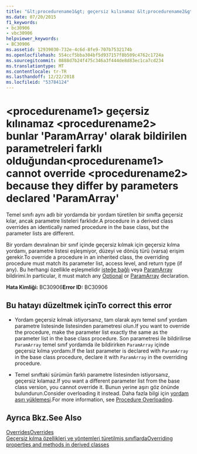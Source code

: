 ```yaml
---
title: "&lt;procedurename1&gt; geçersiz kılınamaz &lt;procedurename2&gt; bunlar 'ParamArray' olarak bildirilen parametreleri farklı olduğundan"
ms.date: 07/20/2015
f1_keywords:
- bc30906
- vbc30906
helpviewer_keywords:
- BC30906
ms.assetid: 12939030-732e-4c6d-8fe9-707b7532174b
ms.openlocfilehash: 554ccf5bba304bf5d937157f8b509c4762c1724a
ms.sourcegitcommit: 0888d7b24f475c346a3f444de8d83ec1ca7cd234
ms.translationtype: MT
ms.contentlocale: tr-TR
ms.lasthandoff: 12/22/2018
ms.locfileid: "53784124"
---
```

# <a name="ltprocedurename1gt-cannot-override-ltprocedurename2gt-because-they-differ-by-parameters-declared-paramarray"></a><span data-ttu-id="9589f-102">&lt;procedurename1&gt; geçersiz kılınamaz &lt;procedurename2&gt; bunlar 'ParamArray' olarak bildirilen parametreleri farklı olduğundan</span><span class="sxs-lookup"><span data-stu-id="9589f-102">&lt;procedurename1&gt; cannot override &lt;procedurename2&gt; because they differ by parameters declared 'ParamArray'</span></span>
<span data-ttu-id="9589f-103">Temel sınıfı aynı adlı bir yordamda bir yordam türetilen bir sınıfta geçersiz kılar, ancak parametre listeleri farklıdır.</span><span class="sxs-lookup"><span data-stu-id="9589f-103">A procedure in a derived class overrides an identically named procedure in the base class, but the parameter lists are different.</span></span>  
  
 <span data-ttu-id="9589f-104">Bir yordam devralınan bir sınıf içinde geçersiz kılmak için geçersiz kılma yordamı, parametre listesi eşleşmiyor, düzeyi ve dönüş türü (varsa) erişim gerekir.</span><span class="sxs-lookup"><span data-stu-id="9589f-104">To override a procedure in an inherited class, the overriding procedure must match its parameter list, access level, and return type (if any).</span></span> <span data-ttu-id="9589f-105">Bu herhangi özellikle eşleşmelidir [isteğe bağlı](../../visual-basic/language-reference/modifiers/optional.md) veya [ParamArray](../../visual-basic/language-reference/modifiers/paramarray.md) bildirimi.</span><span class="sxs-lookup"><span data-stu-id="9589f-105">In particular, it must match any [Optional](../../visual-basic/language-reference/modifiers/optional.md) or [ParamArray](../../visual-basic/language-reference/modifiers/paramarray.md) declaration.</span></span>  
  
 <span data-ttu-id="9589f-106">**Hata Kimliği:** BC30906</span><span class="sxs-lookup"><span data-stu-id="9589f-106">**Error ID:** BC30906</span></span>  
  
## <a name="to-correct-this-error"></a><span data-ttu-id="9589f-107">Bu hatayı düzeltmek için</span><span class="sxs-lookup"><span data-stu-id="9589f-107">To correct this error</span></span>  
  
-   <span data-ttu-id="9589f-108">Yordam geçersiz kılmak istiyorsanız, tam olarak aynı temel sınıf yordam parametre listesinde listesinden parametresi olun.</span><span class="sxs-lookup"><span data-stu-id="9589f-108">If you want to override the procedure, make the parameter list exactly the same as the parameter list in the base class procedure.</span></span> <span data-ttu-id="9589f-109">Son parametresi ile bildirilirse `ParamArray` temel sınıf yordamda ile bildirirken `ParamArray` içinde geçersiz kılma yordamı.</span><span class="sxs-lookup"><span data-stu-id="9589f-109">If the last parameter is declared with `ParamArray` in the base class procedure, declare it with `ParamArray` in the overriding procedure.</span></span>  
  
-   <span data-ttu-id="9589f-110">Temel sınıftaki sürümün farklı parametre listesinden istiyorsanız, geçersiz kılamaz.</span><span class="sxs-lookup"><span data-stu-id="9589f-110">If you want a different parameter list from the base class version, you cannot override it.</span></span> <span data-ttu-id="9589f-111">Bunun yerine aşırı göz önünde bulundurun.</span><span class="sxs-lookup"><span data-stu-id="9589f-111">Consider overloading it instead.</span></span> <span data-ttu-id="9589f-112">Daha fazla bilgi için [yordam aşırı yüklemesi](../../visual-basic/programming-guide/language-features/procedures/procedure-overloading.md).</span><span class="sxs-lookup"><span data-stu-id="9589f-112">For more information, see [Procedure Overloading](../../visual-basic/programming-guide/language-features/procedures/procedure-overloading.md).</span></span>  
  
## <a name="see-also"></a><span data-ttu-id="9589f-113">Ayrıca Bkz.</span><span class="sxs-lookup"><span data-stu-id="9589f-113">See Also</span></span>  
 [<span data-ttu-id="9589f-114">Overrides</span><span class="sxs-lookup"><span data-stu-id="9589f-114">Overrides</span></span>](../../visual-basic/language-reference/modifiers/overrides.md)  
 [<span data-ttu-id="9589f-115">Geçersiz kılma özellikleri ve yöntemleri türetilmiş sınıflarda</span><span class="sxs-lookup"><span data-stu-id="9589f-115">Overriding properties and methods in derived classes</span></span>](~/docs/visual-basic/programming-guide/language-features/objects-and-classes/inheritance-basics.md#overriding-properties-and-methods-in-derived-classes)
